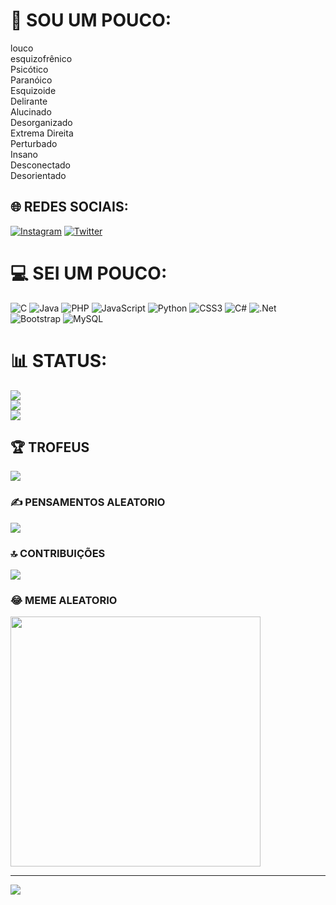 # 💫 SOU UM POUCO:
louco<br>esquizofrênico<br>Psicótico<br>Paranóico<br>Esquizoide<br>Delirante<br>Alucinado<br>Desorganizado<br>Extrema Direita<br>Perturbado<br>Insano<br>Desconectado<br>Desorientado


## 🌐 REDES SOCIAIS:
[![Instagram](https://img.shields.io/badge/Instagram-%23E4405F.svg?logo=Instagram&logoColor=white)](https://instagram.com/@srbatista_2) [![Twitter](https://img.shields.io/badge/Twitter-%231DA1F2.svg?logo=Twitter&logoColor=white)](https://twitter.com/@srbatista_2) 

# 💻 SEI UM POUCO:
![C](https://img.shields.io/badge/c-%2300599C.svg?style=for-the-badge&logo=c&logoColor=white) ![Java](https://img.shields.io/badge/java-%23ED8B00.svg?style=for-the-badge&logo=java&logoColor=white) ![PHP](https://img.shields.io/badge/php-%23777BB4.svg?style=for-the-badge&logo=php&logoColor=white) ![JavaScript](https://img.shields.io/badge/javascript-%23323330.svg?style=for-the-badge&logo=javascript&logoColor=%23F7DF1E) ![Python](https://img.shields.io/badge/python-3670A0?style=for-the-badge&logo=python&logoColor=ffdd54) ![CSS3](https://img.shields.io/badge/css3-%231572B6.svg?style=for-the-badge&logo=css3&logoColor=white) ![C#](https://img.shields.io/badge/c%23-%23239120.svg?style=for-the-badge&logo=c-sharp&logoColor=white) ![.Net](https://img.shields.io/badge/.NET-5C2D91?style=for-the-badge&logo=.net&logoColor=white) ![Bootstrap](https://img.shields.io/badge/bootstrap-%23563D7C.svg?style=for-the-badge&logo=bootstrap&logoColor=white) ![MySQL](https://img.shields.io/badge/mysql-%2300f.svg?style=for-the-badge&logo=mysql&logoColor=white)
# 📊 STATUS:
![](https://github-readme-stats.vercel.app/api?username=Srbatista2&theme=merko&hide_border=false&include_all_commits=true&count_private=true)<br/>
![](https://github-readme-streak-stats.herokuapp.com/?user=Srbatista2&theme=merko&hide_border=false)<br/>
![](https://github-readme-stats.vercel.app/api/top-langs/?username=Srbatista2&theme=merko&hide_border=false&include_all_commits=true&count_private=true&layout=compact)

## 🏆 TROFEUS
![](https://github-profile-trophy.vercel.app/?username=Srbatista2&theme=darkhub&no-frame=false&no-bg=true&margin-w=4)

### ✍️ PENSAMENTOS ALEATORIO
![](https://quotes-github-readme.vercel.app/api?type=vetical&theme=radical)

### 🔝 CONTRIBUIÇÕES
![](https://github-contributor-stats.vercel.app/api?username=Srbatista2&limit=5&theme=dark&combine_all_yearly_contributions=true)

### 😂 MEME ALEATORIO
<img src='https://randommeme-five.vercel.app/' style="height: 400px;"/>

---
[![](https://visitcount.itsvg.in/api?id=Srbatista2&icon=0&color=0)](https://visitcount.itsvg.in)

<!-- Proudly created with GPRM ( https://gprm.itsvg.in ) -->
